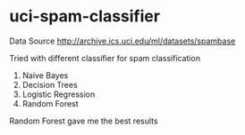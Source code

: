 # uci-spam-classifier

Data Source http://archive.ics.uci.edu/ml/datasets/spambase

Tried with different classifier for spam classification
1. Naive Bayes
2. Decision Trees
3. Logistic Regression
4. Random Forest

Random Forest gave me the best results
